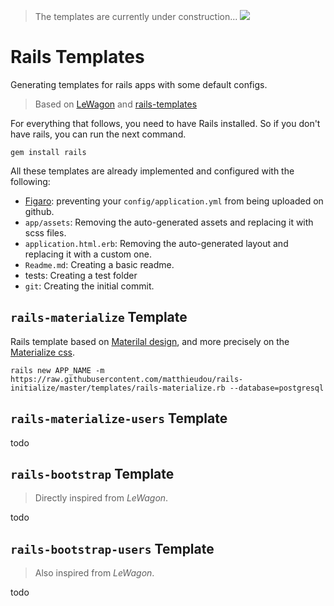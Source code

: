 > The templates are currently under construction... ![](https://img.shields.io/teamcity/http/teamcity.jetbrains.com/s/bt345.svg)

# Rails Templates
Generating templates for rails apps with some default configs.
> Based on [LeWagon](https://github.com/lewagon/rails-templates) and [rails-templates](http://guides.rubyonrails.org/rails_application_templates.html)

For everything that follows, you need to have Rails installed. So if you don't have rails, you can run the next command.
```shell
gem install rails
```
All these templates are already implemented and configured with the following:

- [Figaro](https://github.com/laserlemon/figaro): preventing your `config/application.yml` from being uploaded on github.
- `app/assets`: Removing the auto-generated assets and replacing it with scss files.
- `application.html.erb`: Removing the auto-generated layout and replacing it with a custom one.
- `Readme.md`: Creating a basic readme.
- tests: Creating a test folder
- `git`: Creating the initial commit.

## `rails-materialize` Template
Rails template based on [Materilal design](https://material.io/guidelines/), and more precisely on the [Materialize css](http://materializecss.com/).

```shell
rails new APP_NAME -m https://raw.githubusercontent.com/matthieudou/rails-initialize/master/templates/rails-materialize.rb --database=postgresql
```

## `rails-materialize-users` Template
todo

## `rails-bootstrap` Template
> Directly inspired from *LeWagon*.

todo

## `rails-bootstrap-users` Template
> Also inspired from *LeWagon*.

todo
